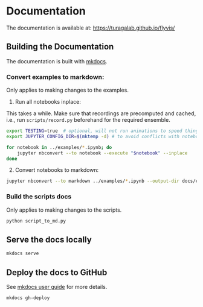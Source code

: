 # Documentation

The documentation is available at: <https://turagalab.github.io/flyvis/>

## Building the Documentation

The documentation is built with [mkdocs](https://www.mkdocs.org/).

### Convert examples to markdown:

Only applies to making changes to the examples.

1. Run all notebooks inplace:

This takes a while. Make sure that recordings are precomputed and cached, i.e., run
`scripts/record.py` beforehand for the required ensemble.

```bash
export TESTING=true  # optional, will not run animations to speed things up
export JUPYTER_CONFIG_DIR=$(mktemp -d) # to avoid conflicts with notebook version and extensions

for notebook in ../examples/*.ipynb; do
    jupyter nbconvert --to notebook --execute "$notebook" --inplace
done
```

2. Convert notebooks to markdown:

```bash
jupyter nbconvert --to markdown ../examples/*.ipynb --output-dir docs/examples/ --TagRemovePreprocessor.remove_cell_tags hide
```

### Build the scripts docs

Only applies to making changes to the scripts.

```bash
python script_to_md.py
```

## Serve the docs locally

```bash
mkdocs serve
```

## Deploy the docs to GitHub

See [mkdocs user guide](https://www.mkdocs.org/user-guide/deploying-your-docs/) for more details.

```bash
mkdocs gh-deploy
```
